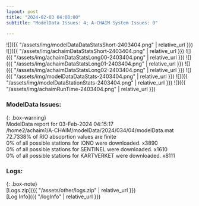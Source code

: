 ```yaml
---
layout: post
title: "2024-02-03 04:00:00"
subtitle: "ModelData Issues: 4; A-CHAIM System Issues: 0"

---
```


![]({{ "/assets/img/modelDataDataStatsShort-2403404.png" | relative_url }})
![]({{ "/assets/img/achaimDataStatsShort-2403404.png" | relative_url }})
![]({{ "/assets/img/achaimDataStatsLong00-2403404.png" | relative_url }})
![]({{ "/assets/img/achaimDataStatsLong01-2403404.png" | relative_url }})
![]({{ "/assets/img/achaimDataStatsLong02-2403404.png" | relative_url }})
![]({{ "/assets/img/modelDataDataStats-2403404.png" | relative_url }})
![]({{ "/assets/img/modelDataStationStats-2403404.png" | relative_url }})
![]({{ "/assets/img/achaimRunTime-2403404.png" | relative_url }})


### ModelData Issues:  
  
{: .box-warning}  
 ModelData report for 03-Feb-2024 04:15:17   
 /home2/achaim1/A-CHAIM/modelData/2024/034/04/modelData.mat   
 72.7338% of RIO absoprtion values are finite   
 0% of all possible stations for IONO were downloaded. x3890   
 0% of all possible stations for SENTINEL were downloaded. x1610   
 0% of all possible stations for KARTVERKET were downloaded. x8111   
  


### Logs:  
  
{: .box-note}  
[Logs.zip]({{ "/assets/other/logs.zip" | relative_url }})  
[Log Info]({{ "/logInfo" | relative_url }})  
